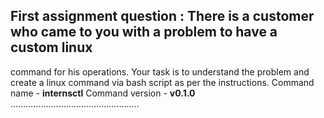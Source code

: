 ## First assignment question : There is a customer who came to you with a problem to have a custom linux
command for his operations. Your task is to understand the problem and create a linux
command via bash script as per the instructions.
Command name - **internsctl**
Command version - **v0.1.0** ...................................................
